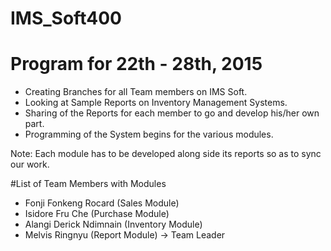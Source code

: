 # IMS_Soft400

Program for 22th - 28th, 2015
=============================

- Creating Branches for all Team members on IMS Soft.
- Looking at Sample Reports on Inventory Management Systems.
- Sharing of the Reports for each member to go and develop his/her own part.
- Programming of the System begins for the various modules.

Note: Each module has to be developed along side its reports so as to sync our work.

#List of Team Members with Modules

* Fonji Fonkeng Rocard (Sales Module)
* Isidore Fru Che (Purchase Module)
* Alangi Derick Ndimnain (Inventory Module)
* Melvis Ringnyu (Report Module) -> Team Leader

